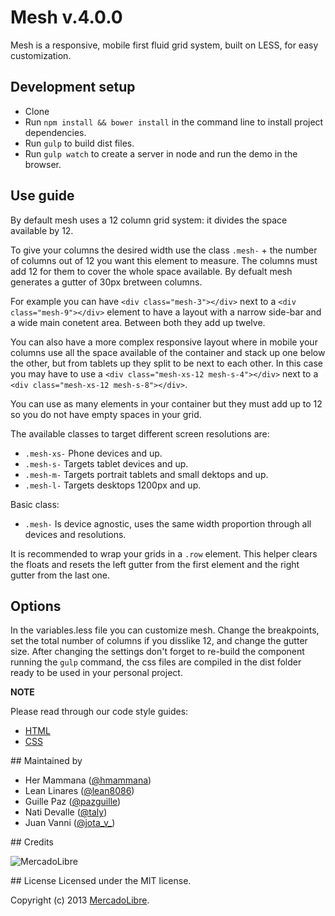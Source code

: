 # Mesh v.4.0.0

Mesh is a responsive, mobile first fluid grid system, built on LESS, for easy customization.

## Development setup
- Clone
- Run `npm install && bower install` in the command line to install project dependencies.
- Run `gulp` to build dist files. 
- Run `gulp watch` to create a server in node and run the demo in the browser.

## Use guide

By default mesh uses a 12 column grid system: it divides the space available by 12.

To give your columns the desired width use the class `.mesh-` + the number of columns out of 12 you want this element to measure. The columns must add 12 for them to cover the whole space available. By defualt mesh generates a gutter of 30px bretween columns.

For example you can have `<div class="mesh-3"></div>` next to a `<div class="mesh-9"></div>` element to have a layout with a narrow side-bar and a wide main conetent area. Between both they add up twelve.

You can also have a more complex responsive layout where in mobile your columns use all the space available of the container and stack up one below the other, but from tablets up they split to be next to each other. In this case you may have to use a `<div class="mesh-xs-12 mesh-s-4"></div>` next to a `<div class="mesh-xs-12 mesh-s-8"></div>`.

You can use as many elements in your container but they must add up to 12 so you do not have empty spaces in your grid.

The available classes to target different screen resolutions are:

- `.mesh-xs-` Phone devices and up.
- `.mesh-s-` Targets tablet devices and up.
- `.mesh-m-` Targets portrait tablets and small dektops and up.
- `.mesh-l-` Targets desktops 1200px and up.

Basic class:
- `.mesh-` Is device agnostic, uses the same width proportion through all devices and resolutions.

It is recommended to wrap your grids in a `.row` element. This helper clears the floats and resets the left gutter from the first element and the right gutter from the last one.

## Options

In the variables.less file you can customize mesh. Change the breakpoints, set the total number of columns if you disslike 12, and change the gutter size.
After changing the settings don't forget to re-build the component running the `gulp` command, the css files are compiled in the dist folder ready to be used in your personal project.

**NOTE**

Please read through our code style guides:
- [HTML](https://github.com/mercadolibre/html-style-guide)
- [CSS](https://github.com/mercadolibre/css-style-guide)


## Maintained by

- Her Mammana ([@hmammana](https://twitter.com/hmammana))
- Lean Linares ([@lean8086](https://twitter.com/lean8086))
- Guille Paz ([@pazguille](https://twitter.com/pazguille))
- Nati Devalle ([@taly](https://twitter.com/taly))
- Juan Vanni ([@jota_v_](https://twitter.com/jota_v_))


## Credits

![MercadoLibre](http://static.mlstatic.com/org-img/chico/img/logo-mercadolibre-new.png)

## License
Licensed under the MIT license.

Copyright (c) 2013 [MercadoLibre](http://github.com/mercadolibre).
